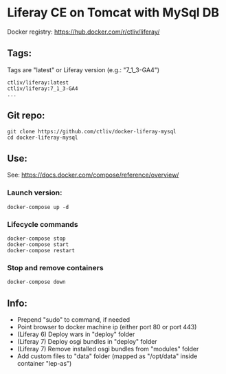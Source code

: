 Liferay CE on Tomcat with MySql DB
==================================

Docker registry: https://hub.docker.com/r/ctliv/liferay/

## Tags:
Tags are "latest" or Liferay version (e.g.: "7_1_3-GA4")

```
ctliv/liferay:latest 
ctliv/liferay:7_1_3-GA4
...
```

## Git repo:

```
git clone https://github.com/ctliv/docker-liferay-mysql
cd docker-liferay-mysql
```

## Use:
See: https://docs.docker.com/compose/reference/overview/

### Launch version:
```
docker-compose up -d
```

### Lifecycle commands
```
docker-compose stop
docker-compose start
docker-compose restart
```

### Stop and remove containers
```
docker-compose down
```

## Info:

- Prepend "sudo" to command, if needed
- Point browser to docker machine ip (either port 80 or port 443)
- (Liferay 6) Deploy wars in "deploy" folder
- (Liferay 7) Deploy osgi bundles in "deploy" folder
- (Liferay 7) Remove installed osgi bundles from "modules" folder
- Add custom files to "data" folder (mapped as "/opt/data" inside container "lep-as")

